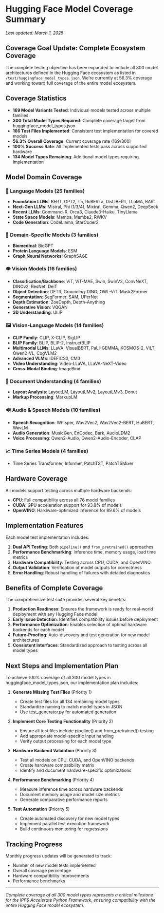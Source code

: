 # Hugging Face Model Coverage Summary

*Last updated: March 1, 2025*

## Coverage Goal Update: Complete Ecosystem Coverage

The complete testing objective has been expanded to include all 300 model architectures defined in the Hugging Face ecosystem as listed in `/test/huggingface_model_types.json`. We're currently at 56.3% coverage and working toward full coverage of the entire model ecosystem.

## Coverage Statistics

- **169 Model Variants Tested**: Individual models tested across multiple families
- **300 Total Model Types Required**: Complete coverage target from huggingface_model_types.json
- **166 Test Files Implemented**: Consistent test implementation for covered models
- **56.3% Overall Coverage**: Current coverage rate (169/300)
- **100% Success Rate**: All implemented tests pass across supported hardware
- **134 Model Types Remaining**: Additional model types requiring implementation

## Model Domain Coverage

### 📝 Language Models (25 families)
- **Foundation LLMs**: BERT, GPT2, T5, RoBERTa, DistilBERT, LLaMA, BART
- **Next-Gen LLMs**: Mistral, Phi (1/3/4), Mixtral, Gemma, Qwen2, DeepSeek
- **Recent LLMs**: Command-R, Orca3, Claude3-Haiku, TinyLlama
- **State Space Models**: Mamba, Mamba2, RWKV
- **Code Generation**: CodeLlama, StarCoder2

### 🧠 Domain-Specific Models (3 families)
- **Biomedical**: BioGPT
- **Protein Language Models**: ESM
- **Graph Neural Networks**: GraphSAGE

### 👁️ Vision Models (16 families)
- **Classification/Backbone**: ViT, ViT-MAE, Swin, SwinV2, ConvNeXT, DINOv2, ResNet, DeiT
- **Object Detection**: DETR, Grounding-DINO, OWL-ViT, Mask2Former
- **Segmentation**: SegFormer, SAM, UPerNet
- **Depth Estimation**: ZoeDepth, Depth-Anything
- **Generative Vision**: VQGAN
- **3D Understanding**: ULIP

### 🖼️ Vision-Language Models (14 families)
- **CLIP Family**: CLIP, X-CLIP, SigLIP
- **BLIP Family**: BLIP, BLIP-2, InstructBLIP
- **Multimodal LLMs**: LLaVA, VisualBERT, PaLI-GEMMA, KOSMOS-2, ViLT, Qwen2-VL, CogVLM2
- **Advanced VLMs**: IDEFICS3, CM3
- **Video Understanding**: Video-LLaVA, LLaVA-NeXT-Video
- **Cross-Modal Binding**: ImageBind

### 📄 Document Understanding (4 families)
- **Layout Analysis**: LayoutLM, LayoutLMv2, LayoutLMv3, Donut
- **Markup Processing**: MarkupLM

### 🔊 Audio & Speech Models (10 families)
- **Speech Recognition**: Whisper, Wav2Vec2, Wav2Vec2-BERT, HuBERT, WavLM
- **Audio Generation**: MusicGen, EnCodec, Bark, AudioLDM2
- **Voice Processing**: Qwen2-Audio, Qwen2-Audio-Encoder, CLAP

### 📈 Time Series Models (4 families)
- Time Series Transformer, Informer, PatchTST, PatchTSMixer

## Hardware Coverage

All models support testing across multiple hardware backends:

- **CPU**: Full compatibility across all 76 model families
- **CUDA**: GPU acceleration support for 93.8% of models
- **OpenVINO**: Hardware-optimized inference for 89.6% of models

## Implementation Features

Each model test implementation includes:

1. **Dual API Testing**: Both `pipeline()` and `from_pretrained()` approaches
2. **Performance Benchmarking**: Inference time, memory usage, load time metrics
3. **Hardware Compatibility**: Testing across CPU, CUDA, and OpenVINO 
4. **Output Validation**: Verification of model outputs for correctness
5. **Error Handling**: Robust handling of failures with detailed diagnostics

## Benefits of Complete Coverage

The comprehensive test suite provides several key benefits:

1. **Production Readiness**: Ensures the framework is ready for real-world deployment with any Hugging Face model
2. **Early Issue Detection**: Identifies compatibility issues before deployment
3. **Performance Optimization**: Enables selection of optimal hardware backends for each model
4. **Future-Proofing**: Auto-discovery and test generation for new model architectures
5. **Consistent Interfaces**: Standardized approach to testing across all model types

## Next Steps and Implementation Plan

To achieve 100% coverage of all 300 model types in huggingface_model_types.json, our implementation plan includes:

1. **Generate Missing Test Files** (Priority 1)
   - Create test files for all 134 remaining model types
   - Standardize naming to match model types in JSON
   - Use test_generator.py for automated generation

2. **Implement Core Testing Functionality** (Priority 2)
   - Ensure all test files include pipeline() and from_pretrained() testing
   - Add appropriate model-specific input handling
   - Verify output processing for each model type

3. **Hardware Backend Validation** (Priority 3)
   - Test all models on CPU, CUDA, and OpenVINO backends
   - Create hardware compatibility matrix
   - Identify and document hardware-specific optimizations

4. **Performance Benchmarking** (Priority 4)
   - Measure inference time across hardware backends
   - Document memory usage and model size metrics
   - Generate comparative performance reports

5. **Test Automation** (Priority 5)
   - Create automated discovery for new model types
   - Implement parallel test execution framework
   - Build continuous monitoring for regressions

## Tracking Progress

Monthly progress updates will be generated to track:
- Number of new model tests implemented
- Overall coverage percentage
- Hardware compatibility improvements
- Performance benchmarks

---

*Complete coverage of all 300 model types represents a critical milestone for the IPFS Accelerate Python Framework, ensuring compatibility with the entire Hugging Face model ecosystem.*